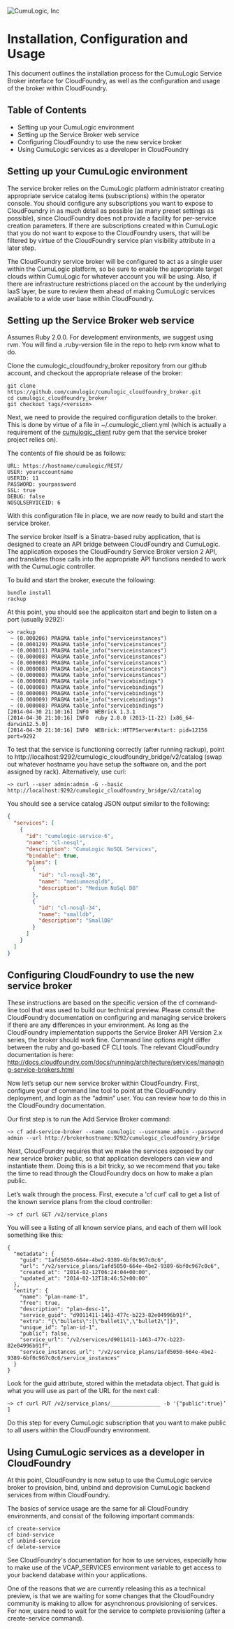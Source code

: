 ![CumuLogic, Inc](http://www.cumulogic.com/wp-content/uploads/2013/02/CL-logo-300x134.png "CumuLogic, Inc")

# Installation, Configuration and Usage

This document outlines the installation process for the CumuLogic Service Broker interface for CloudFoundry, as well as the configuration and usage of the broker within CloudFoundry.

## Table of Contents

 * Setting up your CumuLogic environment
 * Setting up the Service Broker web service
 * Configuring CloudFoundry to use the new service broker
 * Using CumuLogic services as a developer in CloudFoundry

## Setting up your CumuLogic environment

The service broker relies on the CumuLogic platform administrator creating appropriate service catalog items (subscriptions) within the operator console.  You should configure any subscriptions you want to expose to CloudFoundry in as much detail as possible (as many preset settings as possible), since CloudFoundry does not provide a facility for per-service creation parameters.  If there are subscriptions created within CumuLogic that you do not want to expose to the CloudFoundry users, that will be filtered by virtue of the CloudFoundry service plan visibility attribute in a later step.

The CloudFoundry service broker will be configured to act as a single user within the CumuLogic platform, so be sure to enable the appropriate target clouds within CumuLogic for whatever account you will be using. Also, if there are infrastructure restrictions placed on the account by the underlying IaaS layer, be sure to review them ahead of making CumuLogic services available to a wide user base within CloudFoundry.

## Setting up the Service Broker web service

Assumes Ruby 2.0.0. For development environments, we suggest using rvm. You will find a .ruby-version file in the repo to help rvm know what to do.

Clone the cumulogic_cloudfoundry_broker repository from our github account, and checkout the appropriate release of the broker:

    git clone https://github.com/cumulogic/cumulogic_cloudfoundry_broker.git
    cd cumulogic_cloudfoundry_broker
    git checkout tags/<version>

Next, we need to provide the required configuration details to the broker.  This is done by virtue of a file in ~/.cumulogic_client.yml (which is actually a requirement of the [cumulogic_client](https://github.com/cumulogic/cumulogic_client) ruby gem that the service broker project relies on).

The contents of file should be as follows:

    URL: https://hostname/cumulogic/REST/
    USER: youraccountname
    USERID: 11
    PASSWORD: yourpassword
    SSL: true
    DEBUG: false
    NOSQLSERVICEID: 6

With this configuration file in place, we are now ready to build and start the service broker.

The service broker itself is a Sinatra-based ruby application, that is designed to create an API bridge between CloudFoundry and CumuLogic.  The application exposes the CloudFoundry Service Broker version 2 API, and translates those calls into the appropriate API functions needed to work with the CumuLogic controller.

To build and start the broker, execute the following:

    bundle install
    rackup

At this point, you should see the applicaiton start and begin to listen on a port (usually 9292):

    ~> rackup
     ~ (0.000206) PRAGMA table_info("serviceinstances")
     ~ (0.000129) PRAGMA table_info("serviceinstances")
     ~ (0.000011) PRAGMA table_info("serviceinstances")
     ~ (0.000008) PRAGMA table_info("serviceinstances")
     ~ (0.000008) PRAGMA table_info("serviceinstances")
     ~ (0.000008) PRAGMA table_info("serviceinstances")
     ~ (0.000008) PRAGMA table_info("serviceinstances")
     ~ (0.000008) PRAGMA table_info("servicebindings")
     ~ (0.000008) PRAGMA table_info("servicebindings")
     ~ (0.000008) PRAGMA table_info("servicebindings")
     ~ (0.000009) PRAGMA table_info("servicebindings")
     ~ (0.000008) PRAGMA table_info("servicebindings")
    [2014-04-30 21:10:16] INFO  WEBrick 1.3.1
    [2014-04-30 21:10:16] INFO  ruby 2.0.0 (2013-11-22) [x86_64-darwin12.5.0]
    [2014-04-30 21:10:16] INFO  WEBrick::HTTPServer#start: pid=12156 port=9292

To test that the service is functioning correctly (after running rackup), point to http://localhost:9292/cumulogic_cloudfoundry_bridge/v2/catalog (swap out whatever hostname you have setup the software on, and the port assigned by rack). Alternatively, use curl:

    ~> curl --user admin:admin -G --basic http://localhost:9292/cumulogic_cloudfoundry_bridge/v2/catalog
    
You should see a service catalog JSON output similar to the following:

```json
{
  "services": [
    {
      "id": "cumulogic-service-6",
      "name": "cl-nosql",
      "description": "CumuLogic NoSQL Services",
      "bindable": true,
      "plans": [
        {
          "id": "cl-nosql-36",
          "name": "mediumnosqldb",
          "description": "Medium NoSql DB"
        },
        {
          "id": "cl-nosql-34",
          "name": "smalldb",
          "description": "SmallDB"
        }
      ]
    }
  ]
}
```

## Configuring CloudFoundry to use the new service broker

These instructions are based on the specific version of the cf command-line tool that was used to build our technical preview.  Please consult the CloudFoundry documentation on configuring and managing service brokers if there are any differences in your environment.  As long as the CloudFoundry implementation supports the Service Broker API Version 2.x series, the broker should work fine.  Command line options might differ between the ruby and go-based CF CLI tools.  The relevant CloudFoundry documentation is here: http://docs.cloudfoundry.com/docs/running/architecture/services/managing-service-brokers.html

Now let’s setup our new service broker within CloudFoundry.  First, configure your cf command line tool to point at the CloudFoundry deployment, and login as the “admin” user.  You can review how to do this in the CloudFoundry documentation.

Our first step is to run the Add Service Broker command:

    ~> cf add-service-broker --name cumulogic --username admin --password admin --url http://brokerhostname:9292/cumulogic_cloudfoundry_bridge

Next, CloudFoundry requires that we make the services exposed by our new service broker public, so that application developers can view and instantiate them.  Doing this is a bit tricky, so we recommend that you take the time to read through the CloudFoundry docs on how to make a plan public.

Let’s walk through the process.  First, execute a 'cf curl' call to get a list of the known service plans from the cloud controller:

    ~> cf curl GET /v2/service_plans

You will see a listing of all known service plans, and each of them will look something like this:

    {
      "metadata": {
        "guid": "1afd5050-664e-4be2-9389-6bf0c967c0c6",
        "url": "/v2/service_plans/1afd5050-664e-4be2-9389-6bf0c967c0c6",
        "created_at": "2014-02-12T06:24:04+00:00",
        "updated_at": "2014-02-12T18:46:52+00:00"
      },
      "entity": {
        "name": "plan-name-1",
        "free": true,
        "description": "plan-desc-1",
        "service_guid": "d9011411-1463-477c-b223-82e04996b91f",
        "extra": "{\"bullets\":[\"bullet1\",\"bullet2\"]}",
        "unique_id": "plan-id-1",
        "public": false,
        "service_url": "/v2/services/d9011411-1463-477c-b223-82e04996b91f",
        "service_instances_url": "/v2/service_plans/1afd5050-664e-4be2-9389-6bf0c967c0c6/service_instances"
      }
    }

Look for the guid attribute, stored within the metadata object. That guid is what you will use as part of the URL for the next call:

    ~> cf curl PUT /v2/service_plans/________________ -b '{"public":true}’ ]

Do this step for every CumuLogic subscription that you want to make public to all users within the CloudFoundry environment.

## Using CumuLogic services as a developer in CloudFoundry

At this point, CloudFoundry is now setup to use the CumuLogic service broker to provision, bind, unbind and deprovision CumuLogic backend services from within CloudFoundry.

The basics of service usage are the same for all CloudFoundry environments, and consist of the following important commands:

    cf create-service
    cf bind-service
    cf unbind-service
    cf delete-service

See CloudFoundry's documentation for how to use services, especially how to make use of the VCAP_SERVICES environment variable to get access to your backend database within your applications.

One of the reasons that we are currently releasing this as a technical preview, is that we are waiting for some changes that the CloudFoundry community is making to allow for asynchronous provisioning of services.  For now, users need to wait for the service to complete provisioning (after a create-service command).

